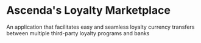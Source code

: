 # Ascenda's Loyalty Marketplace
An application that facilitates easy and seamless loyalty currency transfers between multiple third-party loyalty programs and banks
